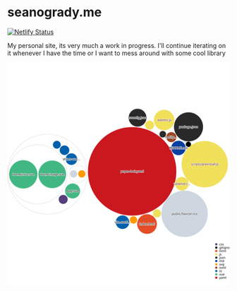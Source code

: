 # seanogrady.me

[![Netlify Status](https://api.netlify.com/api/v1/badges/8e89e774-23e4-4f05-9c4d-1982a5fa9371/deploy-status)](https://app.netlify.com/sites/ecstatic-ptolemy-4b19c7/deploys)

My personal site, its very much a work in progress. I'll continue iterating on it whenever I have the time or I want to mess around with some cool library

![Visualization of the codebase](./diagram.svg)
